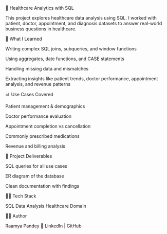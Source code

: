 🏥 Healthcare Analytics with SQL

This project explores healthcare data analysis using SQL. I worked with patient, doctor, appointment, and diagnosis datasets to answer real-world business questions in healthcare.

🔑 What I Learned

Writing complex SQL joins, subqueries, and window functions

Using aggregates, date functions, and CASE statements

Handling missing data and mismatches

Extracting insights like patient trends, doctor performance, appointment analysis, and revenue patterns

📊 Use Cases Covered

Patient management & demographics

Doctor performance evaluation

Appointment completion vs cancellation

Commonly prescribed medications

Revenue and billing analysis

📂 Project Deliverables

SQL queries for all use cases

ER diagram of the database

Clean documentation with findings

👩‍💻 Tech Stack

SQL Data Analysis Healthcare Domain

🙋‍♂️ Author

Raamya Pandey
🔗 LinkedIn | GitHub

